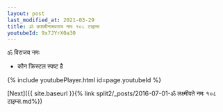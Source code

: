 ```yaml
---
layout: post
last_modified_at: 2021-03-29
title: ॐ कशमीनामवराय नमः १०८ टाइम्स
youtubeId: 9x7JYrX0a30
---
```

 
 
 ॐ विराजय नमः  
 
 -  कौन क्रिस्टल स्पष्ट है 
 
  
 
  
 
 
 
 
 
 


{% include youtubePlayer.html id=page.youtubeId %}
 
[Next]({{ site.baseurl }}{% link  split2/_posts/2016-07-01-ॐ लक्ष्मीवते नमः १०८ टाइम्स.md%})
 
